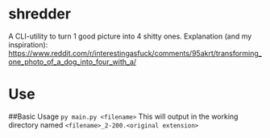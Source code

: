 # shredder
A CLI-utility to turn 1 good picture into 4 shitty ones.
Explanation (and my inspiration): https://www.reddit.com/r/interestingasfuck/comments/95akrt/transforming_one_photo_of_a_dog_into_four_with_a/

# Use
##Basic Usage
`py main.py <filename>`
This will output in the working directory named `<filename>_2-200.<original extension>`

